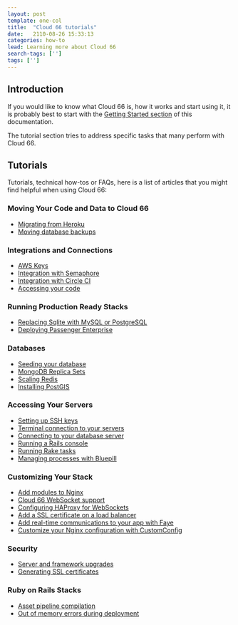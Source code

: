 ```yaml
---
layout: post
template: one-col
title:  "Cloud 66 tutorials"
date:   2110-08-26 15:33:13
categories: how-to
lead: Learning more about Cloud 66
search-tags: ['']
tags: ['']
---
```


## Introduction

If you would like to know what Cloud 66 is, how it works and start using it, it is probably best to start with the [Getting Started section](/getting-started/introduction.html) of this documentation.

The tutorial section tries to address specific tasks that many perform with Cloud 66.

## Tutorials

Tutorials, technical how-tos or FAQs, here is a list of articles that you might find helpful when using Cloud 66:

### Moving Your Code and Data to Cloud 66

* [Migrating from Heroku](/how-to/migrate-from-heroku.html)
* [Moving database backups](/how-to/manage-backups.html)

### Integrations and Connections

* [AWS Keys](/how-to/aws-keys.html)
* [Integration with Semaphore](/how-to/integration-with-semaphore.html)
* [Integration with Circle CI](/how-to/circle-ci-integration.html)
* [Accessing your code](/how-to/access-your-code.html)

### Running Production Ready Stacks

* [Replacing Sqlite with MySQL or PostgreSQL](/how-to/replace-sqlite.html)
* [Deploying Passenger Enterprise](/how-to/passenger-enterprise.html)

### Databases

* [Seeding your database](/how-to/seeding-db.html)
* [MongoDB Replica Sets](/how-to/mongodb-replica-sets.html)
* [Scaling Redis](/how-to/scaling_with_redis.html)
* [Installing PostGIS](/how-to/postgis-installation.html)

### Accessing Your Servers

* [Setting up SSH keys](/how-to/ssh-keys.html)
* [Terminal connection to your servers](/how-to/shell-to-your-servers.html)
* [Connecting to your database server](/how-to/connect-db-servers.html)
* [Running a Rails console](/how-to/rails-console.html)
* [Running Rake tasks](/how-to/running-rake-tasks.html)
* [Managing processes with Bluepill](/how-to/bluepill.html)

### Customizing Your Stack

* [Add modules to Nginx](/how-to/nginx-modules.html)
* [Cloud 66 WebSocket support](/how-to/websocket-support.html)
* [Configuring HAProxy for WebSockets](/how-to/haproxy-for-websocket.html)
* [Add a SSL certificate on a load balancer](/how-to/ssl-termination-on-load-balancers.html)
* [Add real-time communications to your app with Faye](/how-to/implementing-faye.html)
* [Customize your Nginx configuration with CustomConfig](/how-to/nginx-customconfig.html)

### Security

* [Server and framework upgrades](/how-to/upgrade-packages.html)
* [Generating SSL certificates](/how-to/ssl-certificate.html)

### Ruby on Rails Stacks

* [Asset pipeline compilation](/how-to/asset-pipeline.html)
* [Out of memory errors during deployment](/how-to/out-of-memory-errors.html)
